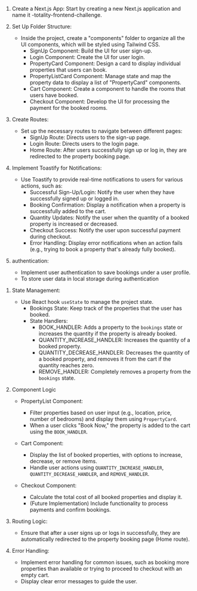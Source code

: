 
<!--================================== Project Approach ==========================-->

1. Create a Next.js App:
    Start by creating a new Next.js application and name it -totality-frontend-challenge.

2. Set Up Folder Structure:
   - Inside the project, create a "components" folder to organize all the UI components, which will be styled using Tailwind CSS.
     - SignUp Component: Build the UI for user sign-up.
     - Login Component: Create the UI for user login.
     - PropertyCard Component: Design a card to display individual properties that users can book.
     - PropertyListCard Component: Manage state and map the property data to display a list of "PropertyCard" components.
     - Cart Component: Create a component to handle the rooms that users have booked.
     - Checkout Component: Develop the UI for processing the payment for the booked rooms.

3. Create Routes:
   - Set up the necessary routes to navigate between different pages:
     - SignUp Route: Directs users to the sign-up page.
     - Login Route: Directs users to the login page.
     - Home Route: After users successfully sign up or log in, they are redirected to the property booking page.

4. Implement Toastify for Notifications:
   - Use Toastify to provide real-time notifications to users for various actions, such as:
     - Successful Sign-Up/Login: Notify the user when they have successfully signed up or logged in.
     - Booking Confirmation: Display a notification when a property is successfully added to the cart.
     - Quantity Updates: Notify the user when the quantity of a booked property is increased or decreased.
     - Checkout Success: Notify the user upon successful payment during checkout.
     - Error Handling: Display error notifications when an action fails (e.g., trying to book a property that's already fully booked).

 5. authentication:
     - Implement user authentication to save bookings under a user profile.
     - To store user data in local storage during authentication


<!--================================================== Logical Approach ===============================-->

1. State Management:
   - Use React hook `useState` to manage the project state.
     - Bookings State: Keep track of the properties that the user has booked.
     - State Handlers:
       - BOOK_HANDLER: Adds a property to the `bookings` state or increases the quantity if the property is already booked.
       - QUANTITY_INCREASE_HANDLER: Increases the quantity of a booked property.
       - QUANTITY_DECREASE_HANDLER: Decreases the quantity of a booked property, and removes it from the cart if the quantity reaches zero.
       - REMOVE_HANDLER: Completely removes a property from the `bookings` state.

2. Component Logic
   - PropertyList Component:
     - Filter properties based on user input (e.g., location, price, number of bedrooms) and display them using `PropertyCard`.
     - When a user clicks "Book Now," the property is added to the cart using the `BOOK_HANDLER`.
   
   - Cart Component:
     - Display the list of booked properties, with options to increase, decrease, or remove items.
     - Handle user actions using `QUANTITY_INCREASE_HANDLER`, `QUANTITY_DECREASE_HANDLER`, and `REMOVE_HANDLER`.
   
   - Checkout Component:
     - Calculate the total cost of all booked properties and display it.
     - (Future Implementation) Include functionality to process payments and confirm bookings.

3. Routing Logic:
   - Ensure that after a user signs up or logs in successfully, they are automatically redirected to the property booking page (Home route).

4. Error Handling:
   - Implement error handling for common issues, such as booking more properties than available or trying to proceed to checkout with an empty cart.
   - Display clear error messages to guide the user.





















